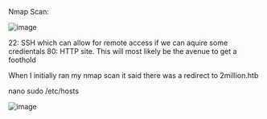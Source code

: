 Nmap Scan:

![image](https://github.com/user-attachments/assets/323a3a6a-f974-4340-8064-084efd1a9b70)

22: SSH which can allow for remote access if we can aquire some credientals
80: HTTP site. This will most likely be the avenue to get a foothold



When I initially ran my nmap scan it said there was a redirect to 2million.htb

nano sudo /etc/hosts

![image](https://github.com/user-attachments/assets/8f3e1908-421d-4712-9870-10873cd47839)




